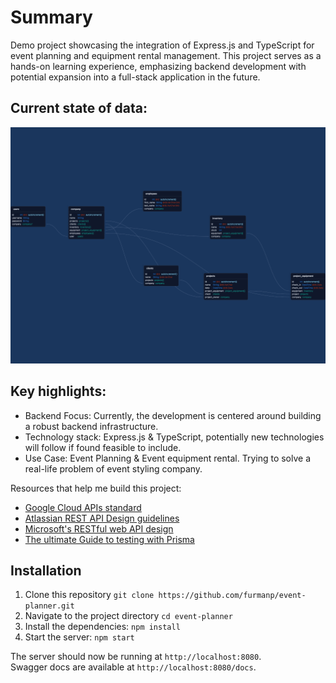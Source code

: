 # Summary

Demo project showcasing the integration of Express.js and TypeScript for event planning and equipment rental management.
This project serves as a hands-on learning experience, emphasizing backend development with potential expansion into a
full-stack application in the future.

## Current state of data:
![Schema](/assets/prisma-editor.png)

## Key highlights:

- Backend Focus: Currently, the development is centered around building a robust backend infrastructure.
- Technology stack: Express.js & TypeScript, potentially new technologies will follow if found feasible to include.
- Use Case: Event Planning & Event equipment rental. Trying to solve a real-life problem of event styling company.

Resources that help me build this project:

- [Google Cloud APIs standard](https://cloud.google.com/apis/docs/overview)
- [Atlassian REST API Design guidelines](https://developer.atlassian.com/server/framework/atlassian-sdk/atlassian-rest-api-design-guidelines-version-1/#AtlassianRESTAPIDesignGuidelinesversion1-RESTResources)
- [Microsoft's RESTful web API design](https://learn.microsoft.com/en-us/azure/architecture/best-practices/api-design)
- [The ultimate Guide to testing with Prisma](https://www.prisma.io/blog/testing-series-1-8eRB5p0Y8o)

## Installation
1. Clone this repository
   `git clone https://github.com/furmanp/event-planner.git`
2. Navigate to the project directory
`cd event-planner`
3. Install the dependencies:
`npm install`
4. Start the server:
`npm start`

The server should now be running at `http://localhost:8080`. <br>
Swagger docs are available at `http://localhost:8080/docs`.